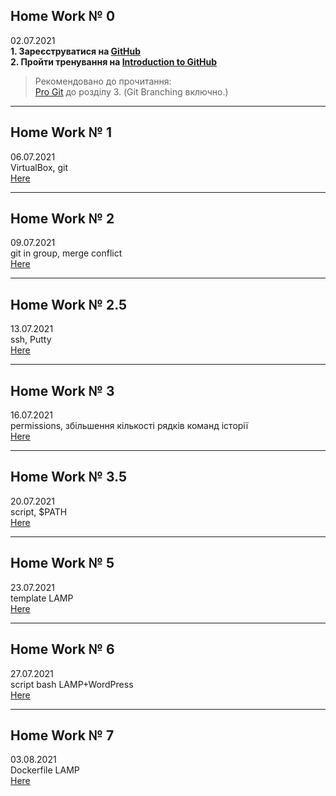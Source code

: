 ## Home Work № 0  
02.07.2021  
**1. Зареєструватися на [GitHub](https://github.com/)**  
**2. Пройти тренування на [Introduction to GitHub](https://lab.github.com/)**  
>Рекомендовано до прочитання:  
[Pro Git](https://git-scm.com/book/en/v2) до розділу 3. (Git Branching включно.)  

---  
## Home Work № 1  
06.07.2021  
VirtualBox, git  
[Here](./HW1)  

---  
## Home Work № 2  
09.07.2021  
git in group, merge conflict   
[Here](https://github.com/Yevhen-Morhunov/KnowledgeSharing)  
  
---
## Home Work № 2.5    
13.07.2021  
ssh, Putty  
[Here](./HW2_5)  
  
---
## Home Work № 3    
16.07.2021  
permissions, збільшення кількості рядків команд історії  
[Here](./HW3)  
  
---
## Home Work № 3.5    
20.07.2021  
script, $PATH  
[Here](./HW3_5)  
  
---
## Home Work № 5    
23.07.2021  
template LAMP  
[Here](./HW5)  
  
---
## Home Work № 6    
27.07.2021  
script bash LAMP+WordPress  
[Here](./HW6)   

---
## Home Work № 7  
03.08.2021  
Dockerfile LAMP  
[Here](./HW7)    